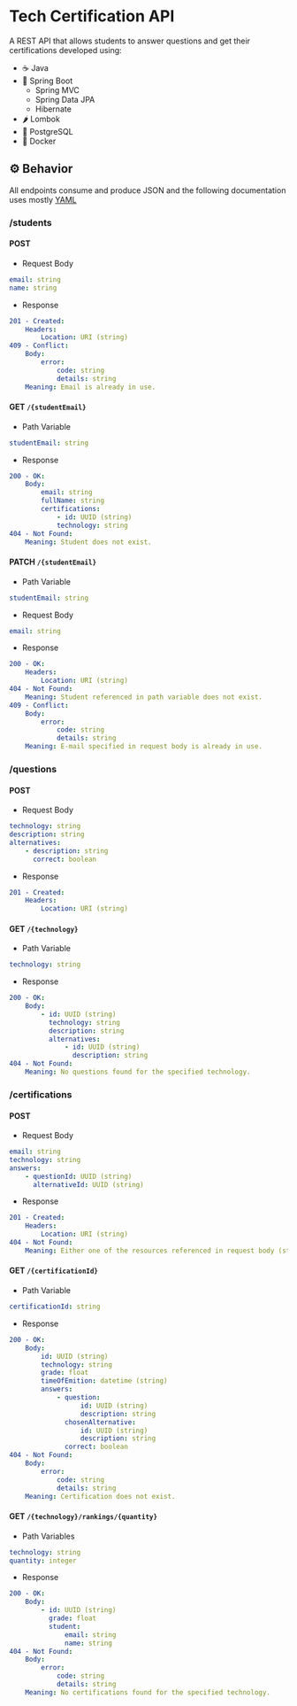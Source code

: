 # Tech Certification API

A REST API that allows students to answer questions and get their certifications developed using:
- ☕ Java
- 🍂 Spring Boot
    - Spring MVC
    - Spring Data JPA
    - Hibernate
- 🌶 Lombok
- 🐘 PostgreSQL
- 🐳 Docker

## ⚙️ Behavior

All endpoints consume and produce JSON and the following documentation uses mostly [YAML](https://en.wikipedia.org/wiki/YAML)

### /students

#### POST

- Request Body

```yaml
email: string
name: string
```

- Response

```yaml
201 - Created:
    Headers:
        Location: URI (string)
409 - Conflict:
    Body:
        error:
            code: string
            details: string
    Meaning: Email is already in use.
```

#### GET `/{studentEmail}`

- Path Variable

```yaml
studentEmail: string
```

- Response

```yaml
200 - OK:
    Body:
        email: string
        fullName: string
        certifications:
            - id: UUID (string)
            technology: string
404 - Not Found:
    Meaning: Student does not exist.
```

#### PATCH `/{studentEmail}`

- Path Variable

```yaml
studentEmail: string
```

- Request Body

```yaml
email: string
```

- Response

```yaml
200 - OK:
    Headers:
        Location: URI (string)
404 - Not Found:
    Meaning: Student referenced in path variable does not exist.
409 - Conflict:
    Body:
        error:
            code: string
            details: string
    Meaning: E-mail specified in request body is already in use.
```

### /questions

#### POST

- Request Body

```yaml
technology: string
description: string
alternatives:
    - description: string
      correct: boolean
```

- Response

```yaml
201 - Created:
    Headers:
        Location: URI (string)
```

#### GET `/{technology}`

- Path Variable

```yaml
technology: string
```

- Response

```yaml
200 - OK:
    Body:
        - id: UUID (string)
          technology: string
          description: string
          alternatives:
              - id: UUID (string)
                description: string
404 - Not Found:
    Meaning: No questions found for the specified technology.
```

### /certifications

#### POST

- Request Body

```yaml
email: string
technology: string
answers:
    - questionId: UUID (string)
      alternativeId: UUID (string)
```

- Response

```yaml
201 - Created:
    Headers:
        Location: URI (string)
404 - Not Found:
    Meaning: Either one of the resources referenced in request body (student, question and alternative) does not exist or technology, question and alternative are conflictant.
```

#### GET `/{certificationId}`

- Path Variable

```yaml
certificationId: string
```

- Response

```yaml
200 - OK:
    Body:
        id: UUID (string)
        technology: string
        grade: float
        timeOfEmition: datetime (string)
        answers:
            - question:
                  id: UUID (string)
                  description: string
              chosenAlternative:
                  id: UUID (string)
                  description: string
              correct: boolean
404 - Not Found:
    Body:
        error:
            code: string
            details: string
    Meaning: Certification does not exist.
```

#### GET `/{technology}/rankings/{quantity}`

- Path Variables

```yaml
technology: string
quantity: integer
```

- Response

```yaml
200 - OK:
    Body:
        - id: UUID (string)
          grade: float
          student:
              email: string
              name: string
404 - Not Found:
    Body:
        error:
            code: string
            details: string
    Meaning: No certifications found for the specified technology.
```

